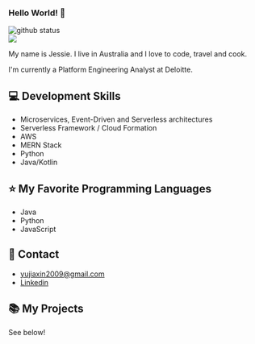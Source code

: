 ### Hello World! 👋

<a><img src="https://github-readme-stats.vercel.app/api?username=jessieyu1&show_icons=true&theme=react&count_private=true" alt="github status"/>
   <br>
   <img src="https://github-readme-stats.vercel.app/api/top-langs/?username=jessieyu1&layout=compact&theme=react"/></a>

My name is Jessie. I live in Australia and I love to code, travel and cook.

I'm currently a Platform Engineering Analyst at Deloitte.

## 💻 Development Skills

- Microservices, Event-Driven and Serverless architectures
- Serverless Framework / Cloud Formation
- AWS
- MERN Stack
- Python
- Java/Kotlin

## ⭐ My Favorite Programming Languages

- Java
- Python
- JavaScript

## 🔗 Contact

- yujiaxin2009@gmail.com
- [Linkedin](https://www.linkedin.com/in/jiaxinyu/)

## 📚 My Projects

See below!

